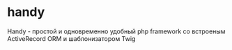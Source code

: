 handy
=====

Handy  - простой и одновременно удобный php framework со встроеным ActiveRecord ORM и шаблонизатором Twig
